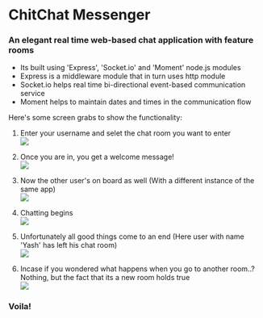 # ChitChat Messenger
### An elegant real time web-based chat application with feature rooms
- Its built using 'Express', 'Socket.io' and 'Moment' node.js modules
- Express is a middleware module that in turn uses http module
- Socket.io helps real time bi-directional event-based communication service
- Moment helps to maintain dates and times in the communication flow

Here's some screen grabs to show the functionality:
  1. Enter your username and selet the chat room you want to enter\
  ![](https://github.com/dhairyap99/Chitchat_Messenger/blob/master/demo/1.png)
  
  2. Once you are in, you get a welcome message!\
  ![](https://github.com/dhairyap99/Chitchat_Messenger/blob/master/demo/2.png)
  
  3. Now the other user's on board as well (With a different instance of the same app)\
  ![](https://github.com/dhairyap99/Chitchat_Messenger/blob/master/demo/3.png)
  
  4. Chatting begins\
  ![](https://github.com/dhairyap99/Chitchat_Messenger/blob/master/demo/4.png)
  
  5. Unfortunately all good things come to an end (Here user with name 'Yash' has left his chat room)\
  ![](https://github.com/dhairyap99/Chitchat_Messenger/blob/master/demo/5.png)
  
  6. Incase if you wondered what happens when you go to another room..? Nothing, but the fact that its a new room holds true \
  ![](https://github.com/dhairyap99/Chitchat_Messenger/blob/master/demo/6.png)
  
 ### Voila! 

